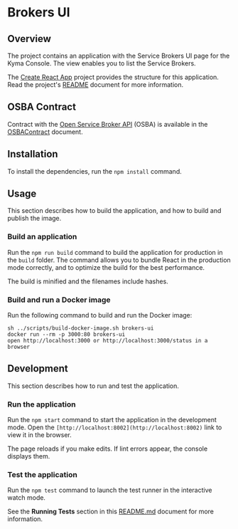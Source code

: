 # Brokers UI

## Overview

The project contains an application with the Service Brokers UI page for the Kyma Console. The view enables you to list the Service Brokers.

The [Create React App](https://github.com/facebook/create-react-app) project provides the structure for this application. Read the project's [README](https://github.com/facebook/create-react-app/tree/next/packages/react-scripts/template) document for more information.

## OSBA Contract

Contract with the [Open Service Broker API](https://www.openservicebrokerapi.org/) (OSBA) is available in the [OSBAContract](https://github.com/kyma-project/kyma/tree/master/docs/service-catalog/docs/063-osba-brokers.md) document.

## Installation

To install the dependencies, run the `npm install` command.

## Usage

This section describes how to build the application, and how to build and publish the image.

### Build an application

Run the `npm run build` command to build the application for production in the `build` folder.
The command allows you to bundle React in the production mode correctly, and to optimize the build for the best performance.

The build is minified and the filenames include hashes.

### Build and run a Docker image

Run the following command to build and run the Docker image:

```
sh ../scripts/build-docker-image.sh brokers-ui
docker run --rm -p 3000:80 brokers-ui
open http://localhost:3000 or http://localhost:3000/status in a browser
```

## Development

This section describes how to run and test the application.

### Run the application

Run the `npm start` command to start the application in the development mode.
Open the `[http://localhost:8002](http://localhost:8002)` link to view it in the browser.

The page reloads if you make edits.
If lint errors appear, the console displays them.

### Test the application

Run the `npm test` command to launch the test runner in the interactive watch mode.

See the **Running Tests** section in this [README.md](https://github.com/facebook/create-react-app/blob/master/packages/react-scripts/template/README.md#npm-test) document for more information.
